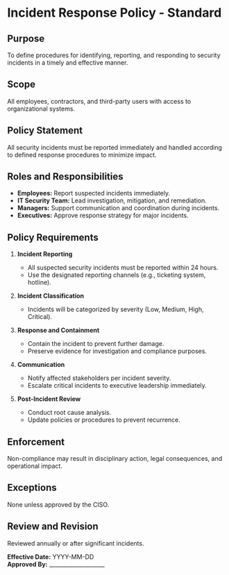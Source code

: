 # Incident Response Policy - Standard

## Purpose
To define procedures for identifying, reporting, and responding to security incidents in a timely and effective manner.

## Scope
All employees, contractors, and third-party users with access to organizational systems.

## Policy Statement
All security incidents must be reported immediately and handled according to defined response procedures to minimize impact.

## Roles and Responsibilities
- **Employees:** Report suspected incidents immediately.  
- **IT Security Team:** Lead investigation, mitigation, and remediation.  
- **Managers:** Support communication and coordination during incidents.  
- **Executives:** Approve response strategy for major incidents.

## Policy Requirements
1. **Incident Reporting**  
   - All suspected security incidents must be reported within 24 hours.  
   - Use the designated reporting channels (e.g., ticketing system, hotline).  

2. **Incident Classification**  
   - Incidents will be categorized by severity (Low, Medium, High, Critical).  

3. **Response and Containment**  
   - Contain the incident to prevent further damage.  
   - Preserve evidence for investigation and compliance purposes.  

4. **Communication**  
   - Notify affected stakeholders per incident severity.  
   - Escalate critical incidents to executive leadership immediately.  

5. **Post-Incident Review**  
   - Conduct root cause analysis.  
   - Update policies or procedures to prevent recurrence.  

## Enforcement
Non-compliance may result in disciplinary action, legal consequences, and operational impact.

## Exceptions
None unless approved by the CISO.

## Review and Revision
Reviewed annually or after significant incidents.

**Effective Date:** YYYY-MM-DD  
**Approved By:** ____________________
